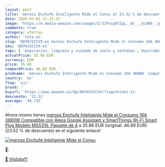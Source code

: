 ```yaml
---
layout: post
title: 'meross Enchufe Inteligente Mide el Consu al 23.52 % de descuento'
date: 2020-03-02 21:15:37
image: 'https://m.media-amazon.com/images/I/31PxsyDtZgL._AC_._SL400_.jpg'
comments: true
category: ofertas
author: 'tole.es'
slug: 'B07HJ2CCVX-es meross Enchufe Inteligente Mide el Consumo 16A 3680W...'
sku: 'B07HJ2CCVX-es'
tags: [ 'Aspiración, limpieza y cuidado de suelo y ventanas','Aspiradoras','Bombillas','Bombillas Wi-Fi','Bombillas de color','Bombillas de uso específico','Bricolaje y herramientas','Enchufes estándar','Enchufes inteligentes y a control remoto','Enchufes y accesorios','Hogar y cocina','Iluminación','Iluminación de interior','Iluminación decorativa y para usos específicos de interior','Instalación eléctrica','Robots aspiradores','Tiras LED de interior','alexa','enchufe','inteligente', ]
actualPrice: 35.86 EUR
currency: EUR
price: 35.86
comparePrice: 46.89 EUR
prodname: 'meross Enchufe Inteligente Mide el Consumo 16A 3680W  Compatible con Alexa  Google Assistant y SmartThings Wi-Fi Smart Plug  Modelo MSS310. Paquete de 4'
country: 'es'
flag: '🇪🇸'
brand: ''
buyurl: 'https://www.amazon.es/dp/B07HJ2CCVX/?tag=tolees-21'
descuento: '23.52'
average: '44.735'
---
```


Ahora mismo tienes [meross Enchufe Inteligente Mide el Consumo 16A 3680W  Compatible con Alexa  Google Assistant y SmartThings Wi-Fi Smart Plug  Modelo MSS310. Paquete de 4](https://www.amazon.es/dp/B07HJ2CCVX/?tag=tolees-21) a 35.86 EUR (original: 46.89 EUR) (23.52 %  de descuento) en el siguiente enlace!

[![meross Enchufe Inteligente Mide el Consu](https://m.media-amazon.com/images/I/31PxsyDtZgL._AC_._SL400_.jpg)](https://www.amazon.es/dp/B07HJ2CCVX/?tag=tolees-21)

🔎:


[🛒 Visítala!!!](https://www.amazon.es/dp/B07HJ2CCVX/?tag=tolees-21)
